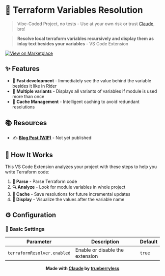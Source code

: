 # 👀 Terraform Variables Resolution

> Vibe-Coded Project, no tests - Use at your own risk or trust [Claude](https://www.anthropic.com/claude), bro!

> **Resolve local terraform variables recursively and display them as inlay text besides your variables** - VS Code Extension

[![View on Marketplace](https://img.shields.io/badge/View_on-Marketplace-blue)](https://marketplace.visualstudio.com/items?itemName=trueberryless.terraform-variables-resolution)

## ✨ Features

- 🚀 **Fast development** - Immediately see the value behind the variable besides it like in Rider
- 🎯 **Multiple variants** - Displays all variants of variables if module is used more than once
- 🔄 **Cache Management** - Intelligent caching to avoid redundant resolutions

## 📚 Resources

- ✍️ [**Blog Post (WIP)**]() - Not yet published

## 🔧 How It Works

This VS Code Extension analyzes your project with these steps to help you write Terraform code:

1. **📄 Parse** - Parse Terraform code
2. **🔍 Analyze** - Look for module variables in whole project
3. **💾 Cache** - Save resolutions for future incremental updates
4. **👀 Display** - Visualize the values after the variable name

## ⚙️ Configuration

### 📝 Basic Settings

| Parameter                   | Description                     | Default |
| --------------------------- | ------------------------------- | ------- |
| `terraformResolver.enabled` | Enable or disable the extension | `true`  |

<div align="center">

**Made with [Claude](https://www.anthropic.com/claude) by [trueberryless](https://trueberryless.org)**

</div>
